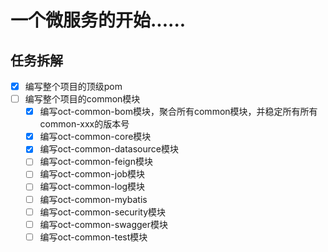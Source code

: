 # 一个微服务的开始......

## 任务拆解
- [X] 编写整个项目的顶级pom
- [ ] 编写整个项目的common模块
  - [x] 编写oct-common-bom模块，聚合所有common模块，并稳定所有所有common-xxx的版本号
  - [x] 编写oct-common-core模块
  - [x] 编写oct-common-datasource模块
  - [ ] 编写oct-common-feign模块
  - [ ] 编写oct-common-job模块
  - [ ] 编写oct-common-log模块
  - [ ] 编写oct-common-mybatis
  - [ ] 编写oct-common-security模块
  - [ ] 编写oct-common-swagger模块
  - [ ] 编写oct-common-test模块